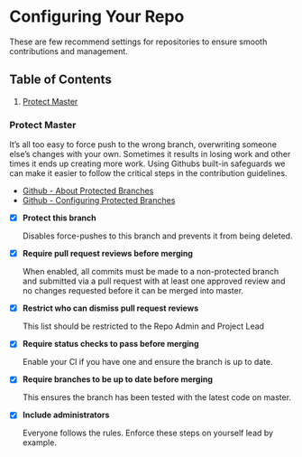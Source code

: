 # Configuring Your Repo

These are few recommend settings for repositories to ensure smooth contributions and management.


## Table of Contents

1. [Protect Master](#protect-master)


### Protect Master

It’s all too easy to force push to the wrong branch, overwriting someone else’s changes with your own. 
Sometimes it results in losing work and other times it ends up creating more work.
Using Githubs built-in safeguards we can make it easier to follow the critical steps in the contribution guidelines.

- [Github - About Protected Branches](https://help.github.com/articles/about-protected-branches/)
- [Github - Configuring Protected Branches](https://help.github.com/articles/configuring-protected-branches/)

- [x] **Protect this branch**
  
  Disables force-pushes to this branch and prevents it from being deleted.

- [x] **Require pull request reviews before merging**
  
  When enabled, all commits must be made to a non-protected branch and submitted via a pull request with at least one approved review and no changes requested before it can be merged into master.
  
- [x] **Restrict who can dismiss pull request reviews**
  
  This list should be restricted to the Repo Admin and Project Lead

- [x] **Require status checks to pass before merging** 

  Enable your CI if you have one and ensure the branch is up to date.

- [x] **Require branches to be up to date before merging**
  
  This ensures the branch has been tested with the latest code on master.
  
- [x] **Include administrators**

  Everyone follows the rules. Enforce these steps on yourself lead by example.
